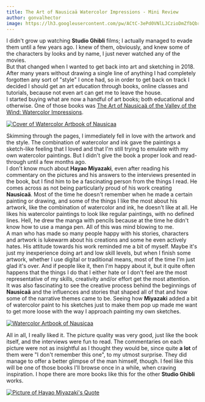 ```yaml
---
title: The Art of Nausicaä Watercolor Impressions - Mini Review
author: gonvalhector
image: https://lh3.googleusercontent.com/pw/ACtC-3ePd0VNlLJCzioDmZfbQbr9UyXLkr6adNsD1k66povEP1BNYNETxmLLaC8qHCfLuu_DIQwXyFb_JaT4V6weSdnoJhyj9f4AKb1gFW3LjcDdM2rzHWn82ROtU-85CwkebN0CCY-GMj2s_9ikDYmWXWtf=w1200-h630-no?authuser=0
---
```


I didn't grow up watching **Studio Ghibli** films; I actually managed to evade them until a few years ago.
I knew of them, obviously, and knew some of the characters by looks and by name, I just never watched any of the movies.  
But that changed when I wanted to get back into art and sketching in 2018. After many years without drawing a single line of anything I had completely forgotten any sort of "style" I once had,
so in order to get back on track I decided I should get an art education through books, online classes and tutorials, because not even art can get me to leave the house.  
I started buying what are now a handful of art books; both educational and otherwise. One of those books was [The Art of Nausicaä of the Valley of the Wind: Watercolor Impressions](https://www.goodreads.com/book/show/766111.The_Art_of_Nausica_of_the_Valley_of_the_Wind).


<a href="https://lh3.googleusercontent.com/WbX_hUS5yDUp603i9gO-6m3s1DuIUVORibVG49lHUXUJaZAGXlWWDBRcEfumPR4PDm8tFo8l1-pWe4C0WuomiPyuLj3fnF3CXNrMMWFiFwn--gM44pP6rN8XSetNv-o-m6rWb2McSQ=w2400"><picture>
    <source media="(min-width: 1920px)" srcset="https://lh3.googleusercontent.com/y4-_NPf1rmxfxBF7ZFUFwcutng23XwKodoOCBtJ2MqXg6mpgqSv5SyeLS_qqUm82gp9CrXwD7qo_HdztqHOrZh3pO-Lb9nHUhkrNDEB90G_WtSrdgagYGY6X8C26YYbd2RNrJ69Ktg=w850">
    <source media="(min-width: 1920px)" srcset="https://lh3.googleusercontent.com/jfnUSjI6XgaVcMe63t8sY2WZwVNKMjbSa6FSpvs86Lex7uxWgPj3ll5x8wcU14x5wRabWrIOfrdyHjs3ziLOZzljyMTiEoS50tQGgWPmNutjy_Wbu529HOIYctzP3nnBu6O4oASFHg=w850">
    <source media="(min-width: 1024px)" srcset="https://lh3.googleusercontent.com/y4-_NPf1rmxfxBF7ZFUFwcutng23XwKodoOCBtJ2MqXg6mpgqSv5SyeLS_qqUm82gp9CrXwD7qo_HdztqHOrZh3pO-Lb9nHUhkrNDEB90G_WtSrdgagYGY6X8C26YYbd2RNrJ69Ktg=w711">
    <source media="(min-width: 1024px)" srcset="https://lh3.googleusercontent.com/jfnUSjI6XgaVcMe63t8sY2WZwVNKMjbSa6FSpvs86Lex7uxWgPj3ll5x8wcU14x5wRabWrIOfrdyHjs3ziLOZzljyMTiEoS50tQGgWPmNutjy_Wbu529HOIYctzP3nnBu6O4oASFHg=w711">
    <source media="(min-width: 768px)" srcset="https://lh3.googleusercontent.com/y4-_NPf1rmxfxBF7ZFUFwcutng23XwKodoOCBtJ2MqXg6mpgqSv5SyeLS_qqUm82gp9CrXwD7qo_HdztqHOrZh3pO-Lb9nHUhkrNDEB90G_WtSrdgagYGY6X8C26YYbd2RNrJ69Ktg=w533">
    <source media="(min-width: 768px)" srcset="https://lh3.googleusercontent.com/jfnUSjI6XgaVcMe63t8sY2WZwVNKMjbSa6FSpvs86Lex7uxWgPj3ll5x8wcU14x5wRabWrIOfrdyHjs3ziLOZzljyMTiEoS50tQGgWPmNutjy_Wbu529HOIYctzP3nnBu6O4oASFHg=w533">
    <source media="(min-width: 600px)" srcset="https://lh3.googleusercontent.com/y4-_NPf1rmxfxBF7ZFUFwcutng23XwKodoOCBtJ2MqXg6mpgqSv5SyeLS_qqUm82gp9CrXwD7qo_HdztqHOrZh3pO-Lb9nHUhkrNDEB90G_WtSrdgagYGY6X8C26YYbd2RNrJ69Ktg=w416">
    <source media="(min-width: 600px)" srcset="https://lh3.googleusercontent.com/jfnUSjI6XgaVcMe63t8sY2WZwVNKMjbSa6FSpvs86Lex7uxWgPj3ll5x8wcU14x5wRabWrIOfrdyHjs3ziLOZzljyMTiEoS50tQGgWPmNutjy_Wbu529HOIYctzP3nnBu6O4oASFHg=w416">
    <source media="(min-width: 411px)" srcset="https://lh3.googleusercontent.com/y4-_NPf1rmxfxBF7ZFUFwcutng23XwKodoOCBtJ2MqXg6mpgqSv5SyeLS_qqUm82gp9CrXwD7qo_HdztqHOrZh3pO-Lb9nHUhkrNDEB90G_WtSrdgagYGY6X8C26YYbd2RNrJ69Ktg=w285">
    <source media="(min-width: 411px)" srcset="https://lh3.googleusercontent.com/jfnUSjI6XgaVcMe63t8sY2WZwVNKMjbSa6FSpvs86Lex7uxWgPj3ll5x8wcU14x5wRabWrIOfrdyHjs3ziLOZzljyMTiEoS50tQGgWPmNutjy_Wbu529HOIYctzP3nnBu6O4oASFHg=w285">
    <source media="(min-width: 360px)" srcset="https://lh3.googleusercontent.com/y4-_NPf1rmxfxBF7ZFUFwcutng23XwKodoOCBtJ2MqXg6mpgqSv5SyeLS_qqUm82gp9CrXwD7qo_HdztqHOrZh3pO-Lb9nHUhkrNDEB90G_WtSrdgagYGY6X8C26YYbd2RNrJ69Ktg=w250">
    <source media="(min-width: 360px)" srcset="https://lh3.googleusercontent.com/jfnUSjI6XgaVcMe63t8sY2WZwVNKMjbSa6FSpvs86Lex7uxWgPj3ll5x8wcU14x5wRabWrIOfrdyHjs3ziLOZzljyMTiEoS50tQGgWPmNutjy_Wbu529HOIYctzP3nnBu6O4oASFHg=w250">
    <source media="(min-width: 240px)" srcset="https://lh3.googleusercontent.com/y4-_NPf1rmxfxBF7ZFUFwcutng23XwKodoOCBtJ2MqXg6mpgqSv5SyeLS_qqUm82gp9CrXwD7qo_HdztqHOrZh3pO-Lb9nHUhkrNDEB90G_WtSrdgagYGY6X8C26YYbd2RNrJ69Ktg=w166">
    <img class="my-3 mx-auto d-block" src="https://lh3.googleusercontent.com/jfnUSjI6XgaVcMe63t8sY2WZwVNKMjbSa6FSpvs86Lex7uxWgPj3ll5x8wcU14x5wRabWrIOfrdyHjs3ziLOZzljyMTiEoS50tQGgWPmNutjy_Wbu529HOIYctzP3nnBu6O4oASFHg=w166" alt="Cover of Watercolor Artbook of Nausicaa" title="The Art of Nausicaä of the Valley of the Wind: Watercolor Impressions">
</picture></a>


Skimming through the pages, I immediately fell in love with the artwork and the style. The combination of watercolor and ink gave the paintings a sketch-like feeling that I loved and that I'm still trying to emulate with my own watercolor paintings. But I didn't give the book a proper look and read-through until a few months ago.  
I don't know much about **Hayao Miyazaki**, even after reading his commentary on the pictures and his answers to the interviews presented in the book, but I find him to be a fascinating person from the things I read.
He comes across as not being particularly proud of his work creating **Nausicaä**. Most of the time he doesn't remember when he made a certain painting or drawing, and some of the things I like the most about his artwork, like the combination of watercolor and ink, he doesn't like at all. He likes his watercolor paintings to look like regular paintings, with no defined lines. Hell, he drew the manga with pencils because at the time he didn't know how to use a manga pen. All of this was mind blowing to me.  
A man who has made so many people happy with his stories, characters and artwork is lukewarm about his creations and some he even actively hates. His attitude towards his work reminded me a bit of myself.
Maybe it's just my inexperience doing art and low skill levels, but when I finish some artwork, whether I use digital or traditional means, most of the time I'm just glad it's over. And if people like it, then I'm happy about it, but it quite often happens that the things I do that I either hate or I don't feel are the most representative of my skills, creativity and/or effort get the most attention.  
It was also fascinating to see the creative process behind the beginnings of **Nausicaä** and the influences and stories that shaped all of that and how some of the narrative themes came to be. Seeing how **Miyazaki** added a bit of watercolor paint to his sketches just to make them pop up made me want to get more loose with the way I approach painting my own sketches.  


<a href="https://lh3.googleusercontent.com/VkbutDtxhsn7Jf0NP0SNjFRs1aQz08xulXN9Z0o4nRKkSDkHs-9Wn9e1C4JVOCXSyAEYoOYtp5wPDacC7ocskkr27pGaqSGMl-B0uhtSVmh1F2EqCm-ofb3Qjji7WoJK0fH7oL4OaQ=w2400"><picture>
    <source media="(min-width: 1920px)" srcset="https://lh3.googleusercontent.com/qSYPMkXKYTozqRcjBdnK4khU8xxwnJCNrFnVPhL7YSsZ46_IfTQJVGPZJWvUS-KXLyVHvW1nGfvciJhRKQpKSpQ2PAPN2JTkK72Nz_diTHTwSdCZQNu2aOnOpqBgHP4Vh_iGhitIJQ=w850">
    <source media="(min-width: 1920px)" srcset="https://lh3.googleusercontent.com/1TBbI8_PH5wt7A2DxZx8CRrAo7JwaFzkTIFT-ULckQg90STbtkCQZWIzKntVH7__hjbdBi77_qzINhnWmK9gcpDH_KbEOZuAcmRok7wGxL3pAqoufdwoIUsoaFdQP_NzsjDbM-_89Q=w850">
    <source media="(min-width: 1024px)" srcset="https://lh3.googleusercontent.com/qSYPMkXKYTozqRcjBdnK4khU8xxwnJCNrFnVPhL7YSsZ46_IfTQJVGPZJWvUS-KXLyVHvW1nGfvciJhRKQpKSpQ2PAPN2JTkK72Nz_diTHTwSdCZQNu2aOnOpqBgHP4Vh_iGhitIJQ=w711">
    <source media="(min-width: 1024px)" srcset="https://lh3.googleusercontent.com/1TBbI8_PH5wt7A2DxZx8CRrAo7JwaFzkTIFT-ULckQg90STbtkCQZWIzKntVH7__hjbdBi77_qzINhnWmK9gcpDH_KbEOZuAcmRok7wGxL3pAqoufdwoIUsoaFdQP_NzsjDbM-_89Q=w711">
    <source media="(min-width: 768px)" srcset="https://lh3.googleusercontent.com/qSYPMkXKYTozqRcjBdnK4khU8xxwnJCNrFnVPhL7YSsZ46_IfTQJVGPZJWvUS-KXLyVHvW1nGfvciJhRKQpKSpQ2PAPN2JTkK72Nz_diTHTwSdCZQNu2aOnOpqBgHP4Vh_iGhitIJQ=w533">
    <source media="(min-width: 768px)" srcset="https://lh3.googleusercontent.com/1TBbI8_PH5wt7A2DxZx8CRrAo7JwaFzkTIFT-ULckQg90STbtkCQZWIzKntVH7__hjbdBi77_qzINhnWmK9gcpDH_KbEOZuAcmRok7wGxL3pAqoufdwoIUsoaFdQP_NzsjDbM-_89Q=w533">
    <source media="(min-width: 600px)" srcset="https://lh3.googleusercontent.com/qSYPMkXKYTozqRcjBdnK4khU8xxwnJCNrFnVPhL7YSsZ46_IfTQJVGPZJWvUS-KXLyVHvW1nGfvciJhRKQpKSpQ2PAPN2JTkK72Nz_diTHTwSdCZQNu2aOnOpqBgHP4Vh_iGhitIJQ=w416">
    <source media="(min-width: 600px)" srcset="https://lh3.googleusercontent.com/1TBbI8_PH5wt7A2DxZx8CRrAo7JwaFzkTIFT-ULckQg90STbtkCQZWIzKntVH7__hjbdBi77_qzINhnWmK9gcpDH_KbEOZuAcmRok7wGxL3pAqoufdwoIUsoaFdQP_NzsjDbM-_89Q=w416">
    <source media="(min-width: 411px)" srcset="https://lh3.googleusercontent.com/qSYPMkXKYTozqRcjBdnK4khU8xxwnJCNrFnVPhL7YSsZ46_IfTQJVGPZJWvUS-KXLyVHvW1nGfvciJhRKQpKSpQ2PAPN2JTkK72Nz_diTHTwSdCZQNu2aOnOpqBgHP4Vh_iGhitIJQ=w285">
    <source media="(min-width: 411px)" srcset="https://lh3.googleusercontent.com/1TBbI8_PH5wt7A2DxZx8CRrAo7JwaFzkTIFT-ULckQg90STbtkCQZWIzKntVH7__hjbdBi77_qzINhnWmK9gcpDH_KbEOZuAcmRok7wGxL3pAqoufdwoIUsoaFdQP_NzsjDbM-_89Q=w285">
    <source media="(min-width: 360px)" srcset="https://lh3.googleusercontent.com/qSYPMkXKYTozqRcjBdnK4khU8xxwnJCNrFnVPhL7YSsZ46_IfTQJVGPZJWvUS-KXLyVHvW1nGfvciJhRKQpKSpQ2PAPN2JTkK72Nz_diTHTwSdCZQNu2aOnOpqBgHP4Vh_iGhitIJQ=w250">
    <source media="(min-width: 360px)" srcset="https://lh3.googleusercontent.com/1TBbI8_PH5wt7A2DxZx8CRrAo7JwaFzkTIFT-ULckQg90STbtkCQZWIzKntVH7__hjbdBi77_qzINhnWmK9gcpDH_KbEOZuAcmRok7wGxL3pAqoufdwoIUsoaFdQP_NzsjDbM-_89Q=w250">
    <source media="(min-width: 240px)" srcset="https://lh3.googleusercontent.com/qSYPMkXKYTozqRcjBdnK4khU8xxwnJCNrFnVPhL7YSsZ46_IfTQJVGPZJWvUS-KXLyVHvW1nGfvciJhRKQpKSpQ2PAPN2JTkK72Nz_diTHTwSdCZQNu2aOnOpqBgHP4Vh_iGhitIJQ=w166">
    <img class="my-3 mx-auto d-block" src="https://lh3.googleusercontent.com/1TBbI8_PH5wt7A2DxZx8CRrAo7JwaFzkTIFT-ULckQg90STbtkCQZWIzKntVH7__hjbdBi77_qzINhnWmK9gcpDH_KbEOZuAcmRok7wGxL3pAqoufdwoIUsoaFdQP_NzsjDbM-_89Q=w166" alt="Watercolor Artbook of Nausicaa" title="The Art of Nausicaä of the Valley of the Wind: Watercolor Impressions">
</picture></a>


All in all, I really liked it. The picture quality was very good, just like the book itself, and the interviews were fun to read. The commentaries on each picture were not as insightful as I thought they would be, since quite **a lot** of them were "I don't remember this one", to my utmost surprise. They did manage to offer a better glimpse of the man himself, though.
I feel like this will be one of those books I'll browse once in a while, when craving inspiration. I hope there are more books like this for the other **Studio Ghibli** works.

<a href="https://lh3.googleusercontent.com/zVHdLJLdn_PRo_n5teAjqkC-eFB3XQQGcbLp0C1faMB8kM9tlyi_R957KdoNkZ21dGZkHmV9qGG0xt2ZQ9ZiUUJNKYY43zHYfWKFv1qT6KdVoHIFwB-PgIAplwZWjEWSmvHUZmgQiw=w2400"><picture>
    <source media="(min-width: 1920px)" srcset="https://lh3.googleusercontent.com/3azJBlq4s6BcI6ATPYfjYd08TKv5-JNjezkTbFq0XCL2mEPtcPBhUg5bOATyr9SkwmTj3d12SSg7u9gRQV2bp13YKaM_mMqpqD36mwDTTQa_nzDisG-4pbddnVGoiuvxDyzcX5jNsw=w850">
    <source media="(min-width: 1920px)" srcset="https://lh3.googleusercontent.com/Pr01gdBJByMkt1ijKaaWMjAkju-6AIMD78WmPMpufjoD4s40SaOjmb5C0kHE6kPNEAfsOpPbothD0bNfrbqK1NgjzrwFlkxulKaZRaeFjscwHjhRWuksuHvVi0pYXYtVQ8piuKN2rQ=w850">
    <source media="(min-width: 1024px)" srcset="https://lh3.googleusercontent.com/3azJBlq4s6BcI6ATPYfjYd08TKv5-JNjezkTbFq0XCL2mEPtcPBhUg5bOATyr9SkwmTj3d12SSg7u9gRQV2bp13YKaM_mMqpqD36mwDTTQa_nzDisG-4pbddnVGoiuvxDyzcX5jNsw=w711">
    <source media="(min-width: 1024px)" srcset="https://lh3.googleusercontent.com/Pr01gdBJByMkt1ijKaaWMjAkju-6AIMD78WmPMpufjoD4s40SaOjmb5C0kHE6kPNEAfsOpPbothD0bNfrbqK1NgjzrwFlkxulKaZRaeFjscwHjhRWuksuHvVi0pYXYtVQ8piuKN2rQ=w711">
    <source media="(min-width: 768px)" srcset="https://lh3.googleusercontent.com/3azJBlq4s6BcI6ATPYfjYd08TKv5-JNjezkTbFq0XCL2mEPtcPBhUg5bOATyr9SkwmTj3d12SSg7u9gRQV2bp13YKaM_mMqpqD36mwDTTQa_nzDisG-4pbddnVGoiuvxDyzcX5jNsw=w533">
    <source media="(min-width: 768px)" srcset="https://lh3.googleusercontent.com/Pr01gdBJByMkt1ijKaaWMjAkju-6AIMD78WmPMpufjoD4s40SaOjmb5C0kHE6kPNEAfsOpPbothD0bNfrbqK1NgjzrwFlkxulKaZRaeFjscwHjhRWuksuHvVi0pYXYtVQ8piuKN2rQ=w533">
    <source media="(min-width: 600px)" srcset="https://lh3.googleusercontent.com/3azJBlq4s6BcI6ATPYfjYd08TKv5-JNjezkTbFq0XCL2mEPtcPBhUg5bOATyr9SkwmTj3d12SSg7u9gRQV2bp13YKaM_mMqpqD36mwDTTQa_nzDisG-4pbddnVGoiuvxDyzcX5jNsw=w416">
    <source media="(min-width: 600px)" srcset="https://lh3.googleusercontent.com/Pr01gdBJByMkt1ijKaaWMjAkju-6AIMD78WmPMpufjoD4s40SaOjmb5C0kHE6kPNEAfsOpPbothD0bNfrbqK1NgjzrwFlkxulKaZRaeFjscwHjhRWuksuHvVi0pYXYtVQ8piuKN2rQ=w416">
    <source media="(min-width: 411px)" srcset="https://lh3.googleusercontent.com/3azJBlq4s6BcI6ATPYfjYd08TKv5-JNjezkTbFq0XCL2mEPtcPBhUg5bOATyr9SkwmTj3d12SSg7u9gRQV2bp13YKaM_mMqpqD36mwDTTQa_nzDisG-4pbddnVGoiuvxDyzcX5jNsw=w285">
    <source media="(min-width: 411px)" srcset="https://lh3.googleusercontent.com/Pr01gdBJByMkt1ijKaaWMjAkju-6AIMD78WmPMpufjoD4s40SaOjmb5C0kHE6kPNEAfsOpPbothD0bNfrbqK1NgjzrwFlkxulKaZRaeFjscwHjhRWuksuHvVi0pYXYtVQ8piuKN2rQ=w285">
    <source media="(min-width: 360px)" srcset="https://lh3.googleusercontent.com/3azJBlq4s6BcI6ATPYfjYd08TKv5-JNjezkTbFq0XCL2mEPtcPBhUg5bOATyr9SkwmTj3d12SSg7u9gRQV2bp13YKaM_mMqpqD36mwDTTQa_nzDisG-4pbddnVGoiuvxDyzcX5jNsw=w250">
    <source media="(min-width: 360px)" srcset="https://lh3.googleusercontent.com/Pr01gdBJByMkt1ijKaaWMjAkju-6AIMD78WmPMpufjoD4s40SaOjmb5C0kHE6kPNEAfsOpPbothD0bNfrbqK1NgjzrwFlkxulKaZRaeFjscwHjhRWuksuHvVi0pYXYtVQ8piuKN2rQ=w250">
    <source media="(min-width: 240px)" srcset="https://lh3.googleusercontent.com/3azJBlq4s6BcI6ATPYfjYd08TKv5-JNjezkTbFq0XCL2mEPtcPBhUg5bOATyr9SkwmTj3d12SSg7u9gRQV2bp13YKaM_mMqpqD36mwDTTQa_nzDisG-4pbddnVGoiuvxDyzcX5jNsw=w166">
    <img class="my-3 mx-auto d-block" src="https://lh3.googleusercontent.com/Pr01gdBJByMkt1ijKaaWMjAkju-6AIMD78WmPMpufjoD4s40SaOjmb5C0kHE6kPNEAfsOpPbothD0bNfrbqK1NgjzrwFlkxulKaZRaeFjscwHjhRWuksuHvVi0pYXYtVQ8piuKN2rQ=w166" alt="Picture of Hayao Miyazaki's Quote" title="Hayao Miyazaki's Quote">
</picture></a>
